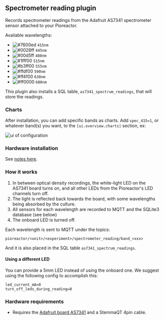 ## Spectrometer reading plugin

Records spectrometer readings from the Adafruit AS7341 spectrometer sensor attached to your Pioreactor.

Available wavelengths:

- ![#7600ed](https://placehold.co/15/7600ed/FFF?text=\n) `415nm`
- ![#0028ff](https://placehold.co/15/0028ff/FFF?text=\n) `445nm`
- ![#00d5ff](https://placehold.co/15/00d5ff/FFF?text=\n) `480nm`
- ![#1fff00](https://placehold.co/15/1fff00/FFF?text=\n) `515nm`
- ![#b3ff00](https://placehold.co/15/b3ff00/FFF?text=\n) `555nm`
- ![#ffdf00](https://placehold.co/15/ffdf00/FFF?text=\n) `590nm`
- ![#ff4f00](https://placehold.co/15/ff4f00/FFF?text=\n) `630nm`
- ![#ff0000](https://placehold.co/15/ff0000/FFF?text=\n) `680nm`


This plugin also installs a SQL table, `as7341_spectrum_readings`, that will store the readings.


### Charts

After installation, you can add specific bands as charts. Add `spec_415=1`, or whatever band(s) you want, to the `[ui.overview.charts]` section, ex:

![ui of configuration](https://user-images.githubusercontent.com/884032/282266761-c1f962f7-2ddf-45e3-9bf6-ad78b4c6b75a.png)




### Hardware installation

See [notes here](https://github.com/Pioreactor/spectrometer-reading-plugin/wiki#installation).

### How it works

1. In between optical density recordings, the white-light LED on the AS7341 board turns on, and all other LEDs from the Pioreactor's LED channels turn off.
2. The light is reflected back towards the board, with some wavelengths being absorbed by the culture.
3. All sensors for each wavelength are recorded to MQTT and the SQLite3 database (see below)
4. The onboard LED is turned off.

Each wavelength is sent to MQTT under the topics:

```
pioreactor/<unit>/<experiment>/spectrometer_reading/band_<xxx>
```

And it is also placed in the SQL table `as7341_spectrum_readings`.


#### Using a different LED

You can provide a 5mm LED instead of using the onboard one. We suggest using the following config to accomplish this:

```
led_current_mA=0
turn_off_leds_during_reading=0
```

### Hardware requirements

 - Requires the [Adafruit board AS7341](https://www.adafruit.com/product/4698) and a StemmaQT 4pin cable.
